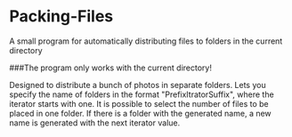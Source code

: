 # Packing-Files
A small program for automatically distributing files to folders in the current directory

###The program only works with the current directory!

Designed to distribute a bunch of photos in separate folders. 
Lets you specify the name of folders in the format "PrefixItratorSuffix", where the iterator starts with one.
It is possible to select the number of files to be placed in one folder.
If there is a folder with the generated name, a new name is generated with the next iterator value.